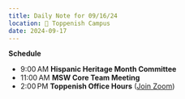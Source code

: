 ```yaml
---
title: Daily Note for 09/16/24
location: 🏫 Toppenish Campus
date: 2024-09-17
---
```

**Schedule**
- 9:00 AM **Hispanic Heritage Month Committee**
- 11:00 AM **MSW Core Team Meeting**
- 2:00 PM **Toppenish Office Hours** ([Join Zoom]( https://heritage.zoom.us/my/dr.jacob))